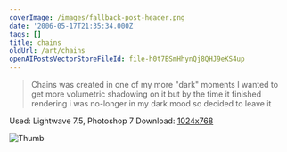 ```yaml
---
coverImage: /images/fallback-post-header.png
date: '2006-05-17T21:35:34.000Z'
tags: []
title: chains
oldUrl: /art/chains
openAIPostsVectorStoreFileId: file-h0t7BSmHhynQj8QHJ9eKS4up
---
```


> Chains was created in one of my more "dark" moments I wanted to get more volumetric shadowing on it but by the time it finished rendering i was no-longer in my dark mood so decided to leave it

Used: Lightwave 7.5, Photoshop 7
Download: [1024x768](https://www.mikecann.co.uk/Images/Art-Full/chains.jpg)

![Thumb](https://www.mikecann.co.uk/Images/Art-Thumbs/chains.gif "Thumb")
